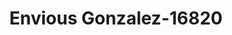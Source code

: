 ---
f_zip-code: 60033
f_state-code: IL
title: Envious Gonzalez-16820
f_phone: 815-943-7340
f_city-only: Harvard
f_address: 102 E Front Street Harvard
f_location-unique-id: '16820'
slug: envious-gonzalez-16820
updated-on: '2024-05-30T13:46:58.046Z'
created-on: '2024-05-30T13:36:59.803Z'
published-on: '2024-05-30T13:54:32.469Z'
f_city-state: cms/city/harvard-il.md
f_company: cms/company/envious-gonzalez.md
f_state: cms/state/illinois.md
layout: '[payday-loan].html'
tags: payday-loan
---